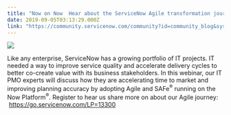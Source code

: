 ```yaml
---
title: "Now on Now  Hear about the ServiceNow Agile transformation journey Thurs Sept  am PT"
date: 2019-09-05T03:13:29.000Z
link: "https://community.servicenow.com/community?id=community_blog&sys_id=95dd577fdb6ff3c4feb1a851ca96195e"
---
```

<p><img style="max-width: 100%; max-height: 480px;" src="https://community.servicenow.com/bcad9b7fdb6ff3c4feb1a851ca9619ef.iix" /></p>
<p>Like any enterprise, ServiceNow has a growing portfolio of IT projects. IT needed a way to improve service quality and accelerate delivery cycles to better co-create value with its business stakeholders. In this webinar, our IT PMO experts will discuss how they are accelerating time to market and improving planning accuracy by adopting Agile and SAFe<sup>®</sup> running on the Now Platform<sup>®</sup>. Register to hear us share more on about our Agile journey:  <a href="https://go.servicenow.com/LP&#61;13300" rel="nofollow">https://go.servicenow.com/LP&#61;13300</a></p>